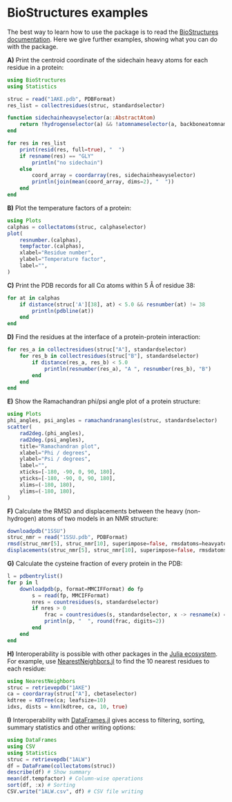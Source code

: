 # BioStructures examples

The best way to learn how to use the package is to read the [BioStructures documentation](@ref).
Here we give further examples, showing what you can do with the package.

**A)** Print the centroid coordinate of the sidechain heavy atoms for each residue in a protein:

```julia
using BioStructures
using Statistics

struc = read("1AKE.pdb", PDBFormat)
res_list = collectresidues(struc, standardselector)

function sidechainheavyselector(a::AbstractAtom)
    return !hydrogenselector(a) && !atomnameselector(a, backboneatomnames)
end

for res in res_list
    print(resid(res, full=true), "  ")
    if resname(res) == "GLY"
        println("no sidechain")
    else
        coord_array = coordarray(res, sidechainheavyselector)
        println(join(mean(coord_array, dims=2), "  "))
    end
end
```

**B)** Plot the temperature factors of a protein:

```julia
using Plots
calphas = collectatoms(struc, calphaselector)
plot(
    resnumber.(calphas),
    tempfactor.(calphas),
    xlabel="Residue number",
    ylabel="Temperature factor",
    label="",
)
```

**C)** Print the PDB records for all Cα atoms within 5 Å of residue 38:

```julia
for at in calphas
    if distance(struc['A'][38], at) < 5.0 && resnumber(at) != 38
        println(pdbline(at))
    end
end
```

**D)** Find the residues at the interface of a protein-protein interaction:

```julia
for res_a in collectresidues(struc["A"], standardselector)
    for res_b in collectresidues(struc["B"], standardselector)
        if distance(res_a, res_b) < 5.0
            println(resnumber(res_a), "A ", resnumber(res_b), "B")
        end
    end
end
```

**E)** Show the Ramachandran phi/psi angle plot of a protein structure:

```julia
using Plots
phi_angles, psi_angles = ramachandranangles(struc, standardselector)
scatter(
    rad2deg.(phi_angles),
    rad2deg.(psi_angles),
    title="Ramachandran plot",
    xlabel="Phi / degrees",
    ylabel="Psi / degrees",
    label="",
    xticks=[-180, -90, 0, 90, 180],
    yticks=[-180, -90, 0, 90, 180],
    xlims=(-180, 180),
    ylims=(-180, 180),
)
```

**F)** Calculate the RMSD and displacements between the heavy (non-hydrogen) atoms of two models in an NMR structure:

```julia
downloadpdb("1SSU")
struc_nmr = read("1SSU.pdb", PDBFormat)
rmsd(struc_nmr[5], struc_nmr[10], superimpose=false, rmsdatoms=heavyatomselector)
displacements(struc_nmr[5], struc_nmr[10], superimpose=false, rmsdatoms=heavyatomselector)
```

**G)** Calculate the cysteine fraction of every protein in the PDB:

```julia
l = pdbentrylist()
for p in l
    downloadpdb(p, format=MMCIFFormat) do fp
        s = read(fp, MMCIFFormat)
        nres = countresidues(s, standardselector)
        if nres > 0
            frac = countresidues(s, standardselector, x -> resname(x) == "CYS") / nres
            println(p, "  ", round(frac, digits=2))
        end
    end
end
```

**H)** Interoperability is possible with other packages in the [Julia ecosystem](https://pkg.julialang.org/docs).
For example, use [NearestNeighbors.jl](https://github.com/KristofferC/NearestNeighbors.jl) to find the 10 nearest residues to each residue:

```julia
using NearestNeighbors
struc = retrievepdb("1AKE")
ca = coordarray(struc["A"], cbetaselector)
kdtree = KDTree(ca; leafsize=10)
idxs, dists = knn(kdtree, ca, 10, true)
```

**I)** Interoperability with [DataFrames.jl](https://github.com/JuliaData/DataFrames.jl) gives access to filtering, sorting, summary statistics and other writing options:

```julia
using DataFrames
using CSV
using Statistics
struc = retrievepdb("1ALW")
df = DataFrame(collectatoms(struc))
describe(df) # Show summary
mean(df.tempfactor) # Column-wise operations
sort(df, :x) # Sorting
CSV.write("1ALW.csv", df) # CSV file writing
```
